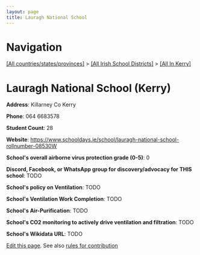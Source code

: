 ```yaml
---
layout: page
title: Lauragh National School
---
```

# Navigation

[[All countries/states/provinces]](../../..) > [[All Irish School Districts]](../..) > [[All In Kerry]](..)

# Lauragh National School (Kerry)

**Address**: Killarney Co Kerry

**Phone**: 064 6683578

**Student Count**: 28

**Website**: <https://www.schooldays.ie/school/lauragh-national-school-rollnumber-08530W>

**School's overall airborne virus protection grade (0-5)**: 0

**Discord, Facebook, or WhatsApp group for discovery/advocacy for THIS school**: TODO

**School's policy on Ventilation**: TODO

**School's Ventilation Work Completion**: TODO

**School's Air-Purification**: TODO

**School's CO2 monitoring to actively drive ventilation and filtration**: TODO

**School's Wikidata URL**: TODO


[Edit this page](https://github.com/ventilate-schools/Ireland/edit/main/./Kerry/Lauragh_National_School.md). See also [rules for contribution](../../../contribution-rules/)